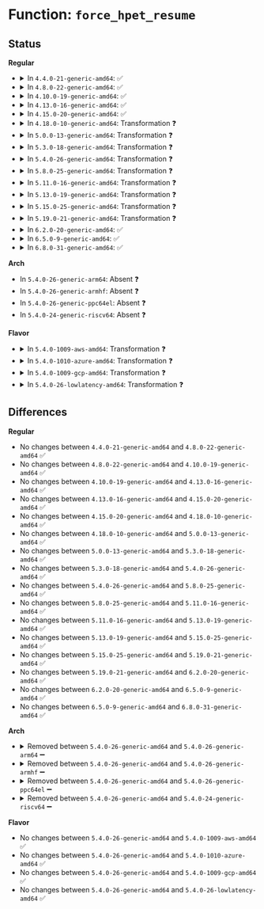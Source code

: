 # Function: <code>force_hpet_resume</code>

## Status
<b>Regular</b>
<ul>
<li>
<details>
<summary>In <code>4.4.0-21-generic-amd64</code>: ✅</summary>

```c
void force_hpet_resume()
```

```json
{
  "name": "force_hpet_resume",
  "collision_type": "Unique Global",
  "inline_type": "No",
  "funcs": [
    {
      "addr": 18446744071579064768,
      "name": "force_hpet_resume",
      "external": true,
      "loc": "arch/x86/kernel/quirks.c:477",
      "file": "arch/x86/kernel/quirks.c",
      "inline": "seen, unknown",
      "caller_inline": [],
      "caller_func": [
        "arch/x86/kernel/hpet.c:hpet_resume_counter"
      ]
    }
  ],
  "symbols": [
    {
      "addr": 18446744071579064768,
      "name": "force_hpet_resume",
      "section": ".text",
      "bind": "STB_GLOBAL",
      "size": 475
    }
  ]
}
```
</details>
</li>
<li>
<details>
<summary>In <code>4.8.0-22-generic-amd64</code>: ✅</summary>

```c
void force_hpet_resume()
```

```json
{
  "name": "force_hpet_resume",
  "collision_type": "Unique Global",
  "inline_type": "No",
  "funcs": [
    {
      "addr": 18446744071579061168,
      "name": "force_hpet_resume",
      "external": true,
      "loc": "arch/x86/kernel/quirks.c:477",
      "file": "arch/x86/kernel/quirks.c",
      "inline": "seen, unknown",
      "caller_inline": [],
      "caller_func": [
        "arch/x86/kernel/hpet.c:hpet_resume_counter"
      ]
    }
  ],
  "symbols": [
    {
      "addr": 18446744071579061168,
      "name": "force_hpet_resume",
      "section": ".text",
      "bind": "STB_GLOBAL",
      "size": 475
    }
  ]
}
```
</details>
</li>
<li>
<details>
<summary>In <code>4.10.0-19-generic-amd64</code>: ✅</summary>

```c
void force_hpet_resume()
```

```json
{
  "name": "force_hpet_resume",
  "collision_type": "Unique Global",
  "inline_type": "No",
  "funcs": [
    {
      "addr": 18446744071579060416,
      "name": "force_hpet_resume",
      "external": true,
      "loc": "arch/x86/kernel/quirks.c:477",
      "file": "arch/x86/kernel/quirks.c",
      "inline": "seen, unknown",
      "caller_inline": [],
      "caller_func": [
        "arch/x86/kernel/hpet.c:hpet_resume_counter"
      ]
    }
  ],
  "symbols": [
    {
      "addr": 18446744071579060416,
      "name": "force_hpet_resume",
      "section": ".text",
      "bind": "STB_GLOBAL",
      "size": 475
    }
  ]
}
```
</details>
</li>
<li>
<details>
<summary>In <code>4.13.0-16-generic-amd64</code>: ✅</summary>

```c
void force_hpet_resume()
```

```json
{
  "name": "force_hpet_resume",
  "collision_type": "Unique Global",
  "inline_type": "No",
  "funcs": [
    {
      "addr": 18446744071579052320,
      "name": "force_hpet_resume",
      "external": true,
      "loc": "arch/x86/kernel/quirks.c:477",
      "file": "arch/x86/kernel/quirks.c",
      "inline": "seen, unknown",
      "caller_inline": [],
      "caller_func": [
        "arch/x86/kernel/hpet.c:hpet_resume_counter"
      ]
    }
  ],
  "symbols": [
    {
      "addr": 18446744071579052320,
      "name": "force_hpet_resume",
      "section": ".text",
      "bind": "STB_GLOBAL",
      "size": 426
    }
  ]
}
```
</details>
</li>
<li>
<details>
<summary>In <code>4.15.0-20-generic-amd64</code>: ✅</summary>

```c
void force_hpet_resume()
```

```json
{
  "name": "force_hpet_resume",
  "collision_type": "Unique Global",
  "inline_type": "No",
  "funcs": [
    {
      "addr": 18446744071579061328,
      "name": "force_hpet_resume",
      "external": true,
      "loc": "arch/x86/kernel/quirks.c:479",
      "file": "arch/x86/kernel/quirks.c",
      "inline": "seen, unknown",
      "caller_inline": [],
      "caller_func": [
        "arch/x86/kernel/hpet.c:hpet_resume_counter"
      ]
    }
  ],
  "symbols": [
    {
      "addr": 18446744071579061328,
      "name": "force_hpet_resume",
      "section": ".text",
      "bind": "STB_GLOBAL",
      "size": 432
    }
  ]
}
```
</details>
</li>
<li>
<details>
<summary>In <code>4.18.0-10-generic-amd64</code>: Transformation ❓</summary>

```c
void force_hpet_resume()
```

```json
{
  "name": "force_hpet_resume",
  "collision_type": "Unique Global",
  "inline_type": "No",
  "funcs": [
    {
      "addr": 0,
      "name": "force_hpet_resume",
      "external": true,
      "loc": "arch/x86/kernel/quirks.c:479",
      "file": "arch/x86/kernel/quirks.c",
      "inline": "seen, unknown",
      "caller_inline": [],
      "caller_func": [
        "arch/x86/kernel/hpet.c:hpet_resume_counter"
      ]
    }
  ],
  "symbols": [
    {
      "addr": 18446744071579066211,
      "name": "force_hpet_resume.cold.8",
      "section": ".text",
      "bind": "STB_LOCAL",
      "size": 17
    },
    {
      "addr": 18446744071579065728,
      "name": "force_hpet_resume",
      "section": ".text",
      "bind": "STB_GLOBAL",
      "size": 432
    }
  ]
}
```
</details>
</li>
<li>
<details>
<summary>In <code>5.0.0-13-generic-amd64</code>: Transformation ❓</summary>

```c
void force_hpet_resume()
```

```json
{
  "name": "force_hpet_resume",
  "collision_type": "Unique Global",
  "inline_type": "No",
  "funcs": [
    {
      "addr": 0,
      "name": "force_hpet_resume",
      "external": true,
      "loc": "arch/x86/kernel/quirks.c:480",
      "file": "arch/x86/kernel/quirks.c",
      "inline": "seen, unknown",
      "caller_inline": [],
      "caller_func": [
        "arch/x86/kernel/hpet.c:hpet_resume_counter"
      ]
    }
  ],
  "symbols": [
    {
      "addr": 18446744071579070804,
      "name": "force_hpet_resume.cold.8",
      "section": ".text",
      "bind": "STB_LOCAL",
      "size": 17
    },
    {
      "addr": 18446744071579070304,
      "name": "force_hpet_resume",
      "section": ".text",
      "bind": "STB_GLOBAL",
      "size": 449
    }
  ]
}
```
</details>
</li>
<li>
<details>
<summary>In <code>5.3.0-18-generic-amd64</code>: Transformation ❓</summary>

```c
void force_hpet_resume()
```

```json
{
  "name": "force_hpet_resume",
  "collision_type": "Unique Global",
  "inline_type": "No",
  "funcs": [
    {
      "addr": 0,
      "name": "force_hpet_resume",
      "external": true,
      "loc": "arch/x86/kernel/quirks.c:480",
      "file": "arch/x86/kernel/quirks.c",
      "inline": "seen, unknown",
      "caller_inline": [],
      "caller_func": [
        "arch/x86/kernel/hpet.c:hpet_resume_counter"
      ]
    }
  ],
  "symbols": [
    {
      "addr": 18446744071579079530,
      "name": "force_hpet_resume.cold",
      "section": ".text",
      "bind": "STB_LOCAL",
      "size": 17
    },
    {
      "addr": 18446744071579078416,
      "name": "force_hpet_resume",
      "section": ".text",
      "bind": "STB_GLOBAL",
      "size": 454
    }
  ]
}
```
</details>
</li>
<li>
<details>
<summary>In <code>5.4.0-26-generic-amd64</code>: Transformation ❓</summary>

```c
void force_hpet_resume()
```

```json
{
  "name": "force_hpet_resume",
  "collision_type": "Unique Global",
  "inline_type": "No",
  "funcs": [
    {
      "addr": 0,
      "name": "force_hpet_resume",
      "external": true,
      "loc": "arch/x86/kernel/quirks.c:477",
      "file": "arch/x86/kernel/quirks.c",
      "inline": "seen, unknown",
      "caller_inline": [],
      "caller_func": [
        "arch/x86/kernel/hpet.c:hpet_resume_counter"
      ]
    }
  ],
  "symbols": [
    {
      "addr": 18446744071579081530,
      "name": "force_hpet_resume.cold",
      "section": ".text",
      "bind": "STB_LOCAL",
      "size": 17
    },
    {
      "addr": 18446744071579080416,
      "name": "force_hpet_resume",
      "section": ".text",
      "bind": "STB_GLOBAL",
      "size": 454
    }
  ]
}
```
</details>
</li>
<li>
<details>
<summary>In <code>5.8.0-25-generic-amd64</code>: Transformation ❓</summary>

```c
void force_hpet_resume()
```

```json
{
  "name": "force_hpet_resume",
  "collision_type": "Unique Global",
  "inline_type": "No",
  "funcs": [
    {
      "addr": 0,
      "name": "force_hpet_resume",
      "external": true,
      "loc": "arch/x86/kernel/quirks.c:477",
      "file": "arch/x86/kernel/quirks.c",
      "inline": "seen, unknown",
      "caller_inline": [],
      "caller_func": [
        "arch/x86/kernel/hpet.c:hpet_resume_counter"
      ]
    }
  ],
  "symbols": [
    {
      "addr": 18446744071579092699,
      "name": "force_hpet_resume.cold",
      "section": ".text",
      "bind": "STB_LOCAL",
      "size": 17
    },
    {
      "addr": 18446744071579091744,
      "name": "force_hpet_resume",
      "section": ".text",
      "bind": "STB_GLOBAL",
      "size": 260
    }
  ]
}
```
</details>
</li>
<li>
<details>
<summary>In <code>5.11.0-16-generic-amd64</code>: Transformation ❓</summary>

```c
void force_hpet_resume()
```

```json
{
  "name": "force_hpet_resume",
  "collision_type": "Unique Global",
  "inline_type": "No",
  "funcs": [
    {
      "addr": 0,
      "name": "force_hpet_resume",
      "external": true,
      "loc": "arch/x86/kernel/quirks.c:478",
      "file": "arch/x86/kernel/quirks.c",
      "inline": "seen, unknown",
      "caller_inline": [],
      "caller_func": [
        "arch/x86/kernel/hpet.c:hpet_resume_counter"
      ]
    }
  ],
  "symbols": [
    {
      "addr": 18446744071591247537,
      "name": "force_hpet_resume.cold",
      "section": ".text",
      "bind": "STB_LOCAL",
      "size": 17
    },
    {
      "addr": 18446744071579093632,
      "name": "force_hpet_resume",
      "section": ".text",
      "bind": "STB_GLOBAL",
      "size": 260
    }
  ]
}
```
</details>
</li>
<li>
<details>
<summary>In <code>5.13.0-19-generic-amd64</code>: Transformation ❓</summary>

```c
void force_hpet_resume()
```

```json
{
  "name": "force_hpet_resume",
  "collision_type": "Unique Global",
  "inline_type": "No",
  "funcs": [
    {
      "addr": 0,
      "name": "force_hpet_resume",
      "external": true,
      "loc": "arch/x86/kernel/quirks.c:478",
      "file": "arch/x86/kernel/quirks.c",
      "inline": "seen, unknown",
      "caller_inline": [],
      "caller_func": [
        "arch/x86/kernel/hpet.c:hpet_resume_counter"
      ]
    }
  ],
  "symbols": [
    {
      "addr": 18446744071591191429,
      "name": "force_hpet_resume.cold",
      "section": ".text",
      "bind": "STB_LOCAL",
      "size": 17
    },
    {
      "addr": 18446744071579099824,
      "name": "force_hpet_resume",
      "section": ".text",
      "bind": "STB_GLOBAL",
      "size": 454
    }
  ]
}
```
</details>
</li>
<li>
<details>
<summary>In <code>5.15.0-25-generic-amd64</code>: Transformation ❓</summary>

```c
void force_hpet_resume()
```

```json
{
  "name": "force_hpet_resume",
  "collision_type": "Unique Global",
  "inline_type": "No",
  "funcs": [
    {
      "addr": 0,
      "name": "force_hpet_resume",
      "external": true,
      "loc": "arch/x86/kernel/quirks.c:478",
      "file": "arch/x86/kernel/quirks.c",
      "inline": "seen, unknown",
      "caller_inline": [],
      "caller_func": [
        "arch/x86/kernel/hpet.c:hpet_resume_counter"
      ]
    }
  ],
  "symbols": [
    {
      "addr": 18446744071592055733,
      "name": "force_hpet_resume.cold",
      "section": ".text",
      "bind": "STB_LOCAL",
      "size": 17
    },
    {
      "addr": 18446744071579123584,
      "name": "force_hpet_resume",
      "section": ".text",
      "bind": "STB_GLOBAL",
      "size": 454
    }
  ]
}
```
</details>
</li>
<li>
<details>
<summary>In <code>5.19.0-21-generic-amd64</code>: Transformation ❓</summary>

```c
void force_hpet_resume()
```

```json
{
  "name": "force_hpet_resume",
  "collision_type": "Unique Global",
  "inline_type": "No",
  "funcs": [
    {
      "addr": 0,
      "name": "force_hpet_resume",
      "external": true,
      "loc": "arch/x86/kernel/quirks.c:478",
      "file": "arch/x86/kernel/quirks.c",
      "inline": "seen, unknown",
      "caller_inline": [],
      "caller_func": [
        "arch/x86/kernel/hpet.c:hpet_resume_counter"
      ]
    }
  ],
  "symbols": [
    {
      "addr": 18446744071593822629,
      "name": "force_hpet_resume.cold",
      "section": ".text",
      "bind": "STB_LOCAL",
      "size": 17
    },
    {
      "addr": 18446744071579156768,
      "name": "force_hpet_resume",
      "section": ".text",
      "bind": "STB_GLOBAL",
      "size": 479
    }
  ]
}
```
</details>
</li>
<li>
<details>
<summary>In <code>6.2.0-20-generic-amd64</code>: ✅</summary>

```c
void force_hpet_resume()
```

```json
{
  "name": "force_hpet_resume",
  "collision_type": "Unique Global",
  "inline_type": "No",
  "funcs": [
    {
      "addr": 18446744071579206224,
      "name": "force_hpet_resume",
      "external": true,
      "loc": "arch/x86/kernel/quirks.c:478",
      "file": "arch/x86/kernel/quirks.c",
      "inline": "seen, unknown",
      "caller_inline": [],
      "caller_func": [
        "arch/x86/kernel/hpet.c:hpet_resume_counter"
      ]
    }
  ],
  "symbols": [
    {
      "addr": 18446744071579206224,
      "name": "force_hpet_resume",
      "section": ".text",
      "bind": "STB_GLOBAL",
      "size": 474
    }
  ]
}
```
</details>
</li>
<li>
<details>
<summary>In <code>6.5.0-9-generic-amd64</code>: ✅</summary>

```c
void force_hpet_resume()
```

```json
{
  "name": "force_hpet_resume",
  "collision_type": "Unique Global",
  "inline_type": "No",
  "funcs": [
    {
      "addr": 18446744071579210736,
      "name": "force_hpet_resume",
      "external": true,
      "loc": "arch/x86/kernel/quirks.c:478",
      "file": "arch/x86/kernel/quirks.c",
      "inline": "seen, unknown",
      "caller_inline": [],
      "caller_func": [
        "arch/x86/kernel/hpet.c:hpet_resume_counter"
      ]
    }
  ],
  "symbols": [
    {
      "addr": 18446744071579210736,
      "name": "force_hpet_resume",
      "section": ".text",
      "bind": "STB_GLOBAL",
      "size": 467
    }
  ]
}
```
</details>
</li>
<li>
<details>
<summary>In <code>6.8.0-31-generic-amd64</code>: ✅</summary>

```c
void force_hpet_resume()
```

```json
{
  "name": "force_hpet_resume",
  "collision_type": "Unique Global",
  "inline_type": "No",
  "funcs": [
    {
      "addr": 18446744071579239952,
      "name": "force_hpet_resume",
      "external": true,
      "loc": "arch/x86/kernel/quirks.c:478",
      "file": "arch/x86/kernel/quirks.c",
      "inline": "seen, unknown",
      "caller_inline": [],
      "caller_func": [
        "arch/x86/kernel/hpet.c:hpet_resume_counter"
      ]
    }
  ],
  "symbols": [
    {
      "addr": 18446744071579239952,
      "name": "force_hpet_resume",
      "section": ".text",
      "bind": "STB_GLOBAL",
      "size": 467
    }
  ]
}
```
</details>
</li>
</ul>
<b>Arch</b>
<ul>
<li>
In <code>5.4.0-26-generic-arm64</code>: Absent ❓
</li>
<li>
In <code>5.4.0-26-generic-armhf</code>: Absent ❓
</li>
<li>
In <code>5.4.0-26-generic-ppc64el</code>: Absent ❓
</li>
<li>
In <code>5.4.0-24-generic-riscv64</code>: Absent ❓
</li>
</ul>
<b>Flavor</b>
<ul>
<li>
<details>
<summary>In <code>5.4.0-1009-aws-amd64</code>: Transformation ❓</summary>

```c
void force_hpet_resume()
```

```json
{
  "name": "force_hpet_resume",
  "collision_type": "Unique Global",
  "inline_type": "No",
  "funcs": [
    {
      "addr": 0,
      "name": "force_hpet_resume",
      "external": true,
      "loc": "arch/x86/kernel/quirks.c:477",
      "file": "arch/x86/kernel/quirks.c",
      "inline": "seen, unknown",
      "caller_inline": [],
      "caller_func": [
        "arch/x86/kernel/hpet.c:hpet_resume_counter"
      ]
    }
  ],
  "symbols": [
    {
      "addr": 18446744071579081882,
      "name": "force_hpet_resume.cold",
      "section": ".text",
      "bind": "STB_LOCAL",
      "size": 17
    },
    {
      "addr": 18446744071579080768,
      "name": "force_hpet_resume",
      "section": ".text",
      "bind": "STB_GLOBAL",
      "size": 454
    }
  ]
}
```
</details>
</li>
<li>
<details>
<summary>In <code>5.4.0-1010-azure-amd64</code>: Transformation ❓</summary>

```c
void force_hpet_resume()
```

```json
{
  "name": "force_hpet_resume",
  "collision_type": "Unique Global",
  "inline_type": "No",
  "funcs": [
    {
      "addr": 0,
      "name": "force_hpet_resume",
      "external": true,
      "loc": "arch/x86/kernel/quirks.c:477",
      "file": "arch/x86/kernel/quirks.c",
      "inline": "seen, unknown",
      "caller_inline": [],
      "caller_func": [
        "arch/x86/kernel/hpet.c:hpet_resume_counter"
      ]
    }
  ],
  "symbols": [
    {
      "addr": 18446744071579014570,
      "name": "force_hpet_resume.cold",
      "section": ".text",
      "bind": "STB_LOCAL",
      "size": 17
    },
    {
      "addr": 18446744071579013456,
      "name": "force_hpet_resume",
      "section": ".text",
      "bind": "STB_GLOBAL",
      "size": 454
    }
  ]
}
```
</details>
</li>
<li>
<details>
<summary>In <code>5.4.0-1009-gcp-amd64</code>: Transformation ❓</summary>

```c
void force_hpet_resume()
```

```json
{
  "name": "force_hpet_resume",
  "collision_type": "Unique Global",
  "inline_type": "No",
  "funcs": [
    {
      "addr": 0,
      "name": "force_hpet_resume",
      "external": true,
      "loc": "arch/x86/kernel/quirks.c:477",
      "file": "arch/x86/kernel/quirks.c",
      "inline": "seen, unknown",
      "caller_inline": [],
      "caller_func": [
        "arch/x86/kernel/hpet.c:hpet_resume_counter"
      ]
    }
  ],
  "symbols": [
    {
      "addr": 18446744071579081466,
      "name": "force_hpet_resume.cold",
      "section": ".text",
      "bind": "STB_LOCAL",
      "size": 17
    },
    {
      "addr": 18446744071579080352,
      "name": "force_hpet_resume",
      "section": ".text",
      "bind": "STB_GLOBAL",
      "size": 454
    }
  ]
}
```
</details>
</li>
<li>
<details>
<summary>In <code>5.4.0-26-lowlatency-amd64</code>: Transformation ❓</summary>

```c
void force_hpet_resume()
```

```json
{
  "name": "force_hpet_resume",
  "collision_type": "Unique Global",
  "inline_type": "No",
  "funcs": [
    {
      "addr": 0,
      "name": "force_hpet_resume",
      "external": true,
      "loc": "arch/x86/kernel/quirks.c:477",
      "file": "arch/x86/kernel/quirks.c",
      "inline": "seen, unknown",
      "caller_inline": [],
      "caller_func": [
        "arch/x86/kernel/hpet.c:hpet_resume_counter"
      ]
    }
  ],
  "symbols": [
    {
      "addr": 18446744071579085562,
      "name": "force_hpet_resume.cold",
      "section": ".text",
      "bind": "STB_LOCAL",
      "size": 17
    },
    {
      "addr": 18446744071579084448,
      "name": "force_hpet_resume",
      "section": ".text",
      "bind": "STB_GLOBAL",
      "size": 454
    }
  ]
}
```
</details>
</li>
</ul>

## Differences
<b>Regular</b>
<ul>
<li>
No changes between <code>4.4.0-21-generic-amd64</code> and <code>4.8.0-22-generic-amd64</code> ✅
</li>
<li>
No changes between <code>4.8.0-22-generic-amd64</code> and <code>4.10.0-19-generic-amd64</code> ✅
</li>
<li>
No changes between <code>4.10.0-19-generic-amd64</code> and <code>4.13.0-16-generic-amd64</code> ✅
</li>
<li>
No changes between <code>4.13.0-16-generic-amd64</code> and <code>4.15.0-20-generic-amd64</code> ✅
</li>
<li>
No changes between <code>4.15.0-20-generic-amd64</code> and <code>4.18.0-10-generic-amd64</code> ✅
</li>
<li>
No changes between <code>4.18.0-10-generic-amd64</code> and <code>5.0.0-13-generic-amd64</code> ✅
</li>
<li>
No changes between <code>5.0.0-13-generic-amd64</code> and <code>5.3.0-18-generic-amd64</code> ✅
</li>
<li>
No changes between <code>5.3.0-18-generic-amd64</code> and <code>5.4.0-26-generic-amd64</code> ✅
</li>
<li>
No changes between <code>5.4.0-26-generic-amd64</code> and <code>5.8.0-25-generic-amd64</code> ✅
</li>
<li>
No changes between <code>5.8.0-25-generic-amd64</code> and <code>5.11.0-16-generic-amd64</code> ✅
</li>
<li>
No changes between <code>5.11.0-16-generic-amd64</code> and <code>5.13.0-19-generic-amd64</code> ✅
</li>
<li>
No changes between <code>5.13.0-19-generic-amd64</code> and <code>5.15.0-25-generic-amd64</code> ✅
</li>
<li>
No changes between <code>5.15.0-25-generic-amd64</code> and <code>5.19.0-21-generic-amd64</code> ✅
</li>
<li>
No changes between <code>5.19.0-21-generic-amd64</code> and <code>6.2.0-20-generic-amd64</code> ✅
</li>
<li>
No changes between <code>6.2.0-20-generic-amd64</code> and <code>6.5.0-9-generic-amd64</code> ✅
</li>
<li>
No changes between <code>6.5.0-9-generic-amd64</code> and <code>6.8.0-31-generic-amd64</code> ✅
</li>
</ul>
<b>Arch</b>
<ul>
<li>
<details>
<summary>Removed between <code>5.4.0-26-generic-amd64</code> and <code>5.4.0-26-generic-arm64</code> ➖</summary>

```c
void force_hpet_resume()
```
</details>
</li>
<li>
<details>
<summary>Removed between <code>5.4.0-26-generic-amd64</code> and <code>5.4.0-26-generic-armhf</code> ➖</summary>

```c
void force_hpet_resume()
```
</details>
</li>
<li>
<details>
<summary>Removed between <code>5.4.0-26-generic-amd64</code> and <code>5.4.0-26-generic-ppc64el</code> ➖</summary>

```c
void force_hpet_resume()
```
</details>
</li>
<li>
<details>
<summary>Removed between <code>5.4.0-26-generic-amd64</code> and <code>5.4.0-24-generic-riscv64</code> ➖</summary>

```c
void force_hpet_resume()
```
</details>
</li>
</ul>
<b>Flavor</b>
<ul>
<li>
No changes between <code>5.4.0-26-generic-amd64</code> and <code>5.4.0-1009-aws-amd64</code> ✅
</li>
<li>
No changes between <code>5.4.0-26-generic-amd64</code> and <code>5.4.0-1010-azure-amd64</code> ✅
</li>
<li>
No changes between <code>5.4.0-26-generic-amd64</code> and <code>5.4.0-1009-gcp-amd64</code> ✅
</li>
<li>
No changes between <code>5.4.0-26-generic-amd64</code> and <code>5.4.0-26-lowlatency-amd64</code> ✅
</li>
</ul>
